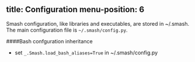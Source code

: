 title: Configuration
menu-position: 6
---

Smash configuration, like libraries and executables, are stored in ~/.smash.  The main configuration file is `~/.smash/config.py`.

<a id="inheritance"></a>

####Bash confguration inheritance

* set `_.Smash.load_bash_aliases=True` in ~/.smash/config.py
